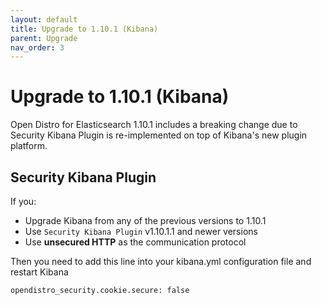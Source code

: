 ```yaml
---
layout: default
title: Upgrade to 1.10.1 (Kibana)
parent: Upgrade
nav_order: 3
---
```


# Upgrade to 1.10.1 (Kibana)

Open Distro for Elasticsearch 1.10.1 includes a breaking change due to Security Kibana Plugin is re-implemented on top of Kibana's new plugin platform.


## Security Kibana Plugin

If you:
* Upgrade Kibana from any of the previous versions to 1.10.1
* Use `Security Kibana Plugin` v1.10.1.1 and newer versions
* Use **unsecured HTTP** as the communication protocol

Then you need to add this line into your kibana.yml configuration file and restart Kibana
```bash
opendistro_security.cookie.secure: false
```
